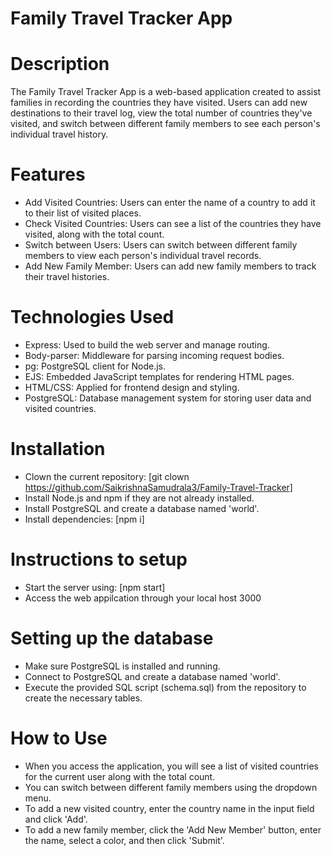 # Family Travel Tracker App

# Description
 The Family Travel Tracker App is a web-based application created to assist families in recording the countries they have visited. Users can add new destinations to their travel log, view the total number of countries they've visited, and switch between different family members to see each person's individual travel history.

 # Features

- Add Visited Countries: Users can enter the name of a country to add it to their list of visited places.
- Check Visited Countries: Users can see a list of the countries they have visited, along with the total count.
- Switch between Users: Users can switch between different family members to view each person's individual travel records.
- Add New Family Member: Users can add new family members to track their travel histories.

# Technologies Used

- Express: Used to build the web server and manage routing.
- Body-parser: Middleware for parsing incoming request bodies.
- pg: PostgreSQL client for Node.js.
- EJS: Embedded JavaScript templates for rendering HTML pages.
- HTML/CSS: Applied for frontend design and styling.
- PostgreSQL: Database management system for storing user data and visited countries.

# Installation

- Clown the current repository:
  [git clown https://github.com/SaikrishnaSamudrala3/Family-Travel-Tracker]
- Install Node.js and npm if they are not already installed.  
- Install PostgreSQL and create a database named 'world'.
- Install dependencies:
  [npm i]

# Instructions to setup
- Start the server using:
[npm start]
- Access the web appilcation through your local host 3000
  
# Setting up the database
- Make sure PostgreSQL is installed and running.  
- Connect to PostgreSQL and create a database named 'world'.  
- Execute the provided SQL script (schema.sql) from the repository to create the necessary tables.

# How to Use
- When you access the application, you will see a list of visited countries for the current user along with the total count.  
- You can switch between different family members using the dropdown menu.  
- To add a new visited country, enter the country name in the input field and click 'Add'.  
- To add a new family member, click the 'Add New Member' button, enter the name, select a color, and then click 'Submit'.
